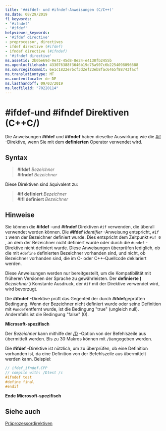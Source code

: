 ```yaml
---
title: '##ifdef- und #ifndef-Anweisungen (C/C++)'
ms.date: 08/29/2019
f1_keywords:
- '#ifndef'
- '#ifdef'
helpviewer_keywords:
- '#ifdef directive'
- preprocessor, directives
- ifdef directive (#ifdef)
- ifndef directive (#ifndef)
- '#ifndef directive'
ms.assetid: 2b0be69d-9e72-45d8-8e24-e4130fb2455b
ms.openlocfilehash: 433076388f3646b19d75a907c6b2254098096688
ms.sourcegitcommit: 6e1c1822e7bcf3d2ef23eb8fac6465f88743facf
ms.translationtype: MT
ms.contentlocale: de-DE
ms.lasthandoff: 09/03/2019
ms.locfileid: "70220114"
---
```

# <a name="ifdef-and-ifndef-directives-cc"></a>#ifdef-und #ifndef Direktiven (C++C/)

Die Anweisungen **#ifdef** und **#ifndef** haben dieselbe Auswirkung wie die [#if](hash-if-hash-elif-hash-else-and-hash-endif-directives-c-cpp.md) -Direktive, wenn Sie mit dem **definierten** Operator verwendet wird.

## <a name="syntax"></a>Syntax

> **#ifdef** *Bezeichner*\
> **#ifndef** *Bezeichner*

Diese Direktiven sind äquivalent zu:

> **#if definiert** *Bezeichner*\
> **#if! definiert** *Bezeichner*

## <a name="remarks"></a>Hinweise

Sie können die **#ifdef** -und **#ifndef** Direktiven `#if` verwenden, die überall verwendet werden können. Die **#ifdef** *Identifier* -Anweisung entspricht, `#if 1` wenn der Bezeichner definiert wurde. Dies entspricht dem Zeitpunkt `#if 0` , an dem der Bezeichner nicht definiert wurde oder durch die `#undef` -Direktive nicht definiert wurde. Diese Anweisungen überprüfen lediglich, ob die mit `#define` definierten Bezeichner vorhanden sind, und nicht, ob Bezeichner vorhanden sind, die im C- oder C++-Quellcode deklariert werden.

Diese Anweisungen werden nur bereitgestellt, um die Kompatibilität mit früheren Versionen der Sprache zu gewährleisten. Der **definierte (** *Bezeichner* **)** Konstante Ausdruck, der `#if` mit der Direktive verwendet wird, wird bevorzugt.

Die **#ifndef** -Direktive prüft das Gegenteil der durch **#ifdef**geprüften Bedingung. Wenn der Bezeichner nicht definiert wurde oder seine Definition mit `#undef`entfernt wurde, ist die Bedingung "true" (ungleich null). Andernfalls ist die Bedingung "false" (0).

**Microsoft-spezifisch**

Der *Bezeichner* kann mithilfe der [/D](../build/reference/d-preprocessor-definitions.md) -Option von der Befehlszeile aus übermittelt werden. Bis zu 30 Makros können mit `/D`angegeben werden.

Die **#ifdef** -Direktive ist nützlich, um zu überprüfen, ob eine Definition vorhanden ist, da eine Definition von der Befehlszeile aus übermittelt werden kann. Beispiel:

```cpp
// ifdef_ifndef.CPP
// compile with: /Dtest /c
#ifndef test
#define final
#endif
```

**Ende Microsoft-spezifisch**

## <a name="see-also"></a>Siehe auch

[Präprozessordirektiven](../preprocessor/preprocessor-directives.md)
